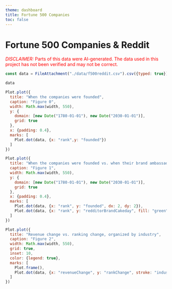 ```yaml
---
theme: dashboard
title: Fortune 500 Companies
toc: false
---
```

<script src="https://d3js.org/d3.v4.js"></script>
      
# Fortune 500 Companies & Reddit
<span style="color: red;"><span style="text-transform: uppercase; font-style:italic">Disclaimer:</span> Parts of this data were AI-generated. The data used in this project has not been verified and may not be correct.</span>

```js
const data = FileAttachment("./data/f500reddit.csv").csv({typed: true});

```

```js
data
```

```js
Plot.plot({
  title: "When the companies were founded",
  caption: "Figure 0",
  width: Math.max(width, 550),
  y: {
    domain: [new Date("1780-01-01"), new Date("2030-01-01")],
    grid: true
  },
  x: {padding: 0.4},
  marks: [
    Plot.dot(data, {x: "rank",y: "founded"})
  ]
})
```

```js
Plot.plot({
  title: "When the companies were founded vs. when their brand ambassador's Reddit account was created",
  caption: "Figure 1",
  width: Math.max(width, 550),
  y: {
    domain: [new Date("1780-01-01"), new Date("2030-01-01")],
    grid: true
  },
  x: {padding: 0.4},
  marks: [
    Plot.dot(data, {x: "rank", y: "founded", dx: 2, dy: 2}),
    Plot.dot(data, {x: "rank", y: "redditorBrandCakeday", fill: "green", dx: -2, dy: -2})
  ]
})
```

```js
Plot.plot({
  title: "Revenue change vs. ranking change, organized by industry",
  caption: "Figure 2",
  width: Math.max(width, 550),
  grid: true,
  inset: 10,
  color: {legend: true},
  marks: [
    Plot.frame(),
    Plot.dot(data, {x: "revenueChange", y: "rankChange", stroke: "industry"})
  ]
})
```

